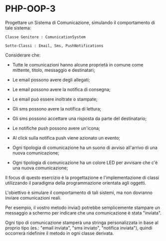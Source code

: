 # PHP-OOP-3

Progettare un Sistema di Comunicazione, simulando il comportamento di tale sistema:

```
Classe Genitore : ComunicationSystem

Sotto-Classi : Email, Sms, PushNotifications
```

Considerare che:

* Tutte le comunicazioni hanno alcune proprietà in comune come mittente, titolo, messaggio e destinatari;

* Le email possono avere degli allegati;

* Le email possono avere la notifica di consegna;

* Le email può essere inoltrate o stampate;

* Gli sms possono avere la notifica di lettura;

* Gli sms possono accettare una risposta da parte del destinatario;

* Le notifiche push possono avere un'icona;

* Al click sulla notifica push viene azionato un evento;

* Ogni tipologia di comunicazione ha un suono di avviso all'arrivo di una nuova comunicazione;

* Ogni tipologia di comunicazione ha un colore LED per avvisare che c'è una nuova comunicazione;


Il focus di questo esercizio è la progettazione e l'implementazione di classi utilizzando il paradigma della programmazione orientata agli oggetti. 

L'obiettivo è simulare il comportamento di tali sistemi, ma non dovranno inviare comunicazioni reali.

Per esempio, il vostro metodo invia() potrebbe semplicemente stampare un messaggio a schermo per indicare che una comunicazione è stata "inviata". 

Ogni tipo di comunicazione stamperà una stringa personalizzata in base al proprio tipo (es.: "email inviata", "sms inviato", "notifica inviata"), quindi occorrerà ridefinire il metodo in ogni classe derivata.